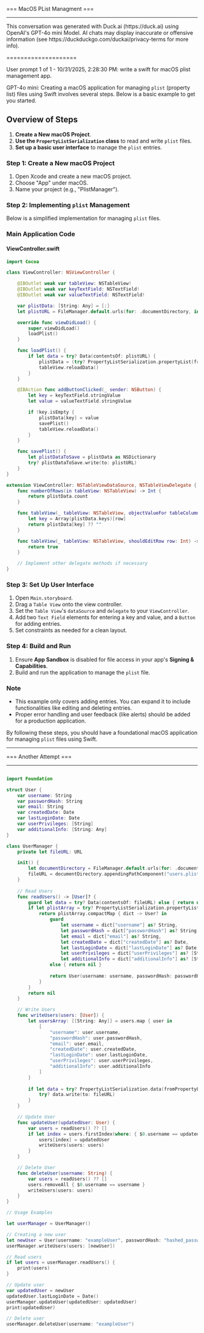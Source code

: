 === MacOS PList Managment ===
<hr>
This conversation was generated with Duck.ai (https://duck.ai) using OpenAI's GPT-4o mini Model. AI chats may display inaccurate or offensive information (see https://duckduckgo.com/duckai/privacy-terms for more info).

====================

User prompt 1 of 1 - 10/31/2025, 2:28:30 PM:
write a swift for macOS plist management app.

GPT-4o mini:
Creating a macOS application for managing `plist` (property list) files using Swift involves several steps. Below is a basic example to get you started.

## Overview of Steps

1. **Create a New macOS Project**.
2. **Use the `PropertyListSerialization` class** to read and write `plist` files.
3. **Set up a basic user interface** to manage the `plist` entries.

### Step 1: Create a New macOS Project

1. Open Xcode and create a new macOS project.
2. Choose "App" under macOS.
3. Name your project (e.g., "PlistManager").

### Step 2: Implementing `plist` Management

Below is a simplified implementation for managing `plist` files.

### Main Application Code

#### ViewController.swift

```swift
import Cocoa

class ViewController: NSViewController {

    @IBOutlet weak var tableView: NSTableView!
    @IBOutlet weak var keyTextField: NSTextField!
    @IBOutlet weak var valueTextField: NSTextField!

    var plistData: [String: Any] = [:]
    let plistURL = FileManager.default.urls(for: .documentDirectory, in: .userDomainMask).first!.appendingPathComponent("Data.plist")

    override func viewDidLoad() {
        super.viewDidLoad()
        loadPlist()
    }

    func loadPlist() {
        if let data = try? Data(contentsOf: plistURL) {
            plistData = (try? PropertyListSerialization.propertyList(from: data, options: [], format: nil)) as? [String: Any] ?? [:]
            tableView.reloadData()
        }
    }

    @IBAction func addButtonClicked(_ sender: NSButton) {
        let key = keyTextField.stringValue
        let value = valueTextField.stringValue

        if !key.isEmpty {
            plistData[key] = value
            savePlist()
            tableView.reloadData()
        }
    }

    func savePlist() {
        let plistDataToSave = plistData as NSDictionary
        try? plistDataToSave.write(to: plistURL)
    }
}

extension ViewController: NSTableViewDataSource, NSTableViewDelegate {
    func numberOfRows(in tableView: NSTableView) -> Int {
        return plistData.count
    }

    func tableView(_ tableView: NSTableView, objectValueFor tableColumn: NSTableColumn?, row: Int) -> Any? {
        let key = Array(plistData.keys)[row]
        return plistData[key] ?? ""
    }

    func tableView(_ tableView: NSTableView, shouldEditRow row: Int) -> Bool {
        return true
    }

    // Implement other delegate methods if necessary
}
```

### Step 3: Set Up User Interface

1. Open `Main.storyboard`.
2. Drag a `Table View` onto the view controller.
3. Set the `Table View`'s `dataSource` and `delegate` to your `ViewController`.
4. Add two `Text Field` elements for entering a key and value, and a `Button` for adding entries.
5. Set constraints as needed for a clean layout.

### Step 4: Build and Run

1. Ensure **App Sandbox** is disabled for file access in your app's **Signing & Capabilities**.
2. Build and run the application to manage the `plist` file.

### Note

- This example only covers adding entries. You can expand it to include functionalities like editing and deleting entries.
- Proper error handling and user feedback (like alerts) should be added for a production application.

By following these steps, you should have a foundational macOS application for managing `plist` files using Swift.


<hr>
=== Another Attempt ===
<hr>

```Swift

import Foundation

struct User {
    var username: String
    var passwordHash: String
    var email: String
    var createdDate: Date
    var lastLoginDate: Date
    var userPrivileges: [String]
    var additionalInfo: [String: Any]
}

class UserManager {
    private let fileURL: URL

    init() {
        let documentDirectory = FileManager.default.urls(for: .documentDirectory, in: .userDomainMask).first!
        fileURL = documentDirectory.appendingPathComponent("users.plist")
    }
    
    // Read Users
    func readUsers() -> [User]? {
        guard let data = try? Data(contentsOf: fileURL) else { return nil }
        if let plistArray = try? PropertyListSerialization.propertyList(from: data, options: [], format: nil) as? [[String: Any]] {
            return plistArray.compactMap { dict -> User? in
                guard 
                    let username = dict["username"] as? String,
                    let passwordHash = dict["passwordHash"] as? String,
                    let email = dict["email"] as? String,
                    let createdDate = dict["createdDate"] as? Date,
                    let lastLoginDate = dict["lastLoginDate"] as? Date,
                    let userPrivileges = dict["userPrivileges"] as? [String],
                    let additionalInfo = dict["additionalInfo"] as? [String: Any]
                else { return nil }
                
                return User(username: username, passwordHash: passwordHash, email: email, createdDate: createdDate, lastLoginDate: lastLoginDate, userPrivileges: userPrivileges, additionalInfo: additionalInfo)
            }
        }
        return nil
    }

    // Write Users
    func writeUsers(users: [User]) {
        let usersArray: [[String: Any]] = users.map { user in
            [
                "username": user.username,
                "passwordHash": user.passwordHash,
                "email": user.email,
                "createdDate": user.createdDate,
                "lastLoginDate": user.lastLoginDate,
                "userPrivileges": user.userPrivileges,
                "additionalInfo": user.additionalInfo
            ]
        }
        
        if let data = try? PropertyListSerialization.data(fromPropertyList: usersArray, format: .xml, options: 0) {
            try? data.write(to: fileURL)
        }
    }

    // Update User
    func updateUser(updatedUser: User) {
        var users = readUsers() ?? []
        if let index = users.firstIndex(where: { $0.username == updatedUser.username }) {
            users[index] = updatedUser
            writeUsers(users: users)
        }
    }

    // Delete User
    func deleteUser(username: String) {
        var users = readUsers() ?? []
        users.removeAll { $0.username == username }
        writeUsers(users: users)
    }
}

// Usage Examples

let userManager = UserManager()

// Creating a new user
let newUser = User(username: "exampleUser", passwordHash: "hashed_password_here", email: "example@example.com", createdDate: Date(), lastLoginDate: Date(), userPrivileges: ["admin"], additionalInfo: ["PhoneNumber": "+123456789"])
userManager.writeUsers(users: [newUser])

// Read users
if let users = userManager.readUsers() {
    print(users)
}

// Update user
var updatedUser = newUser
updatedUser.lastLoginDate = Date()
userManager.updateUser(updatedUser: updatedUser)
print(updatedUser)

// Delete user
userManager.deleteUser(username: "exampleUser")

```
